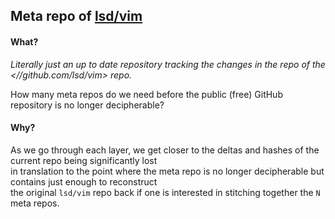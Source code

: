 ## Meta repo of [lsd/vim](http://github.com/lsd/vim)

#### What?

*Literally just an up to date repository tracking the changes in the repo of the <//github.com/lsd/vim> repo.*  

How many meta repos do we need before the public (free) GitHub repository is no longer decipherable?  

#### Why?

As we go through each layer, we get closer to the deltas and hashes of the current repo being significantly lost  
in translation to the point where the meta repo is no longer decipherable but contains just enough to reconstruct  
the original `lsd/vim` repo back if one is interested in stitching together the `N` meta repos.

